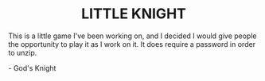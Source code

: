 <div align="center">
    <h1>LITTLE KNIGHT</h1>
</div>


This is a little game I've been working on, and I decided I would give people the opportunity to play it as I work on it.
It does require a password in order to unzip.

\- God's Knight
